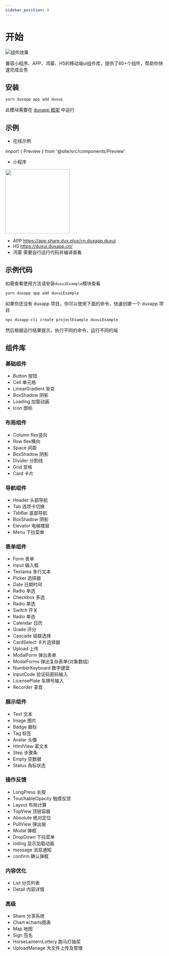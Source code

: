 ```yaml
---
sidebar_position: 0
---
```


# 开始
![组件效果](/img/duxui.jpg)

兼容小程序、APP、鸿蒙、H5的移动端ui组件库，提供了60+个组件，帮助你快速完成业务

## 安装

```bash
yarn duxapp app add duxui
```

此模块需要在 [duxapp 框架](https://duxapp.cn) 中运行

## 示例

- 在线示例  

import { Preview } from '@site/src/components/Preview'

<Preview />

- 小程序  
<img src="/img/weapp/duxui.jpg" width="200" />  

- APP https://app.share.dux.plus/cn.duxapp.duxui
- H5 https://duxui.duxapp.cn/
- 鸿蒙 需要自行运行代码并编译查看

## 示例代码

如需查看使用方法请安装`duxuiExample`模块查看
```bash
yarn duxapp app add duxuiExample
```

如果你还没有 duxapp 项目，你可以使用下面的命令，快速创建一个 duxapp 项目

```bash
npx duxapp-cli create projectExample duxuiExample
```

然后根据运行结果提示，执行不同的命令，运行不同的端

## 组件库

### 基础组件
- Button 按钮
- Cell 单元格
- LinearGradient 渐变
- BoxShadow 阴影
- Loading 加载动画
- Icon 图标

### 布局组件
- Column flex竖向
- Row flex横向
- Space 间距
- BoxShadow 阴影
- Divider 分割线
- Grid 宫格
- Card 卡片

### 导航组件
- Header 头部导航
- Tab 选项卡切换
- TabBar 底部导航
- BoxShadow 阴影
- Elevator 电梯楼层
- Menu 下拉菜单

### 表单组件
- Form 表单
- Input 输入框
- Textarea 多行文本
- Picker 选择器
- Date 日期时间
- Radio 单选
- Checkbox 多选
- Radio 单选
- Switch 开关
- Radio 单选
- Calendar 日历
- Grade 评分
- Cascade 级联选择
- CardSelect 卡片选择器
- Upload 上传
- ModalForm 弹出表单
- ModalForms 弹出复杂表单(对象数组)
- NumberKeyboard 数字键盘
- InputCode 验证码密码输入
- LicensePlate 车牌号输入
- Recorder 录音

### 展示组件
- Text 文本
- Image 图片
- Badge 徽标
- Tag 标签
- Avatar 头像
- HtmlView 富文本
- Step 步骤条
- Empty 空数据
- Status 角标状态

### 操作反馈
- LongPress 长按
- TouchableOpacity 触摸反馈
- Layout 布局计算
- TopView 顶层容器
- Absolute 绝对定位
- PullView 弹出层
- Modal 弹框
- DropDown 下拉菜单
- loding 显示加载动画
- message 消息通知
- confirm 确认弹框

### 内容优化
- List 分页列表
- Detail 内容详情

### 高级
- Share 分享系统
- Chart echarts图表
- Map 地图
- Sign 签名
- HorseLanternLottery 跑马灯抽奖
- UploadManage 大文件上传及管理
